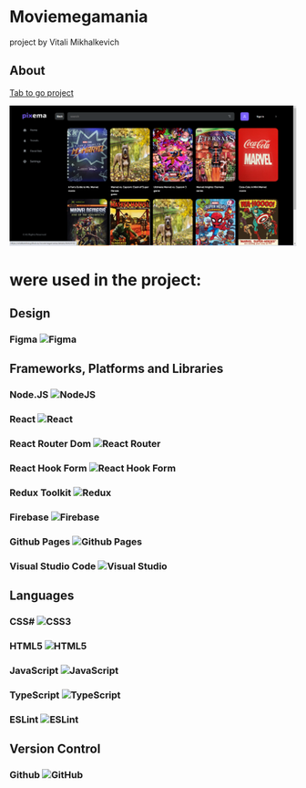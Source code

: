 # Moviemegamania

project by Vitali Mikhalkevich

## About

<a href="https://vitalkamihal.github.io/moviemegamania/">Tab to go project</a>

![Product Moviemegamania](./readme/appImg.png)

# were used in the project:

## Design

### Figma ![Figma](https://img.shields.io/badge/figma-%23F24E1E.svg?style=for-the-badge&logo=figma&logoColor=white)

## Frameworks, Platforms and Libraries

### Node.JS ![NodeJS](https://img.shields.io/badge/node.js-6DA55F?style=for-the-badge&logo=node.js&logoColor=white)

### React ![React](https://img.shields.io/badge/react-%2320232a.svg?style=for-the-badge&logo=react&logoColor=%2361DAFB)

### React Router Dom ![React Router](https://img.shields.io/badge/React_Router-CA4245?style=for-the-badge&logo=react-router&logoColor=white)

### React Hook Form ![React Hook Form](https://img.shields.io/badge/React%20Hook%20Form-%23EC5990.svg?style=for-the-badge&logo=reacthookform&logoColor=white)

### Redux Toolkit ![Redux](https://img.shields.io/badge/redux-%23593d88.svg?style=for-the-badge&logo=redux&logoColor=white)

### Firebase ![Firebase](https://img.shields.io/badge/firebase-%23039BE5.svg?style=for-the-badge&logo=firebase)

### Github Pages ![Github Pages](https://img.shields.io/badge/github%20pages-121013?style=for-the-badge&logo=github&logoColor=white)

### Visual Studio Code ![Visual Studio](https://img.shields.io/badge/Visual%20Studio-5C2D91.svg?style=for-the-badge&logo=visual-studio&logoColor=white)

## Languages

### CSS# ![CSS3](https://img.shields.io/badge/css3-%231572B6.svg?style=for-the-badge&logo=css3&logoColor=white)

### HTML5 ![HTML5](https://img.shields.io/badge/html5-%23E34F26.svg?style=for-the-badge&logo=html5&logoColor=white)

### JavaScript ![JavaScript](https://img.shields.io/badge/javascript-%23323330.svg?style=for-the-badge&logo=javascript&logoColor=%23F7DF1E)

### TypeScript ![TypeScript](https://img.shields.io/badge/typescript-%23007ACC.svg?style=for-the-badge&logo=typescript&logoColor=white)

### ESLint ![ESLint](https://img.shields.io/badge/ESLint-4B3263?style=for-the-badge&logo=eslint&logoColor=white)

## Version Control

### Github ![GitHub](https://img.shields.io/badge/github-%23121011.svg?style=for-the-badge&logo=github&logoColor=white)
